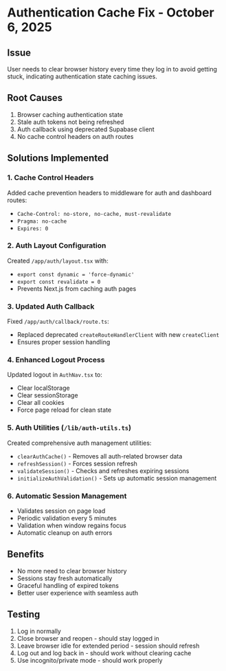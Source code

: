 # Authentication Cache Fix - October 6, 2025

## Issue
User needs to clear browser history every time they log in to avoid getting stuck, indicating authentication state caching issues.

## Root Causes
1. Browser caching authentication state
2. Stale auth tokens not being refreshed
3. Auth callback using deprecated Supabase client
4. No cache control headers on auth routes

## Solutions Implemented

### 1. Cache Control Headers
Added cache prevention headers to middleware for auth and dashboard routes:
- `Cache-Control: no-store, no-cache, must-revalidate`
- `Pragma: no-cache`
- `Expires: 0`

### 2. Auth Layout Configuration
Created `/app/auth/layout.tsx` with:
- `export const dynamic = 'force-dynamic'`
- `export const revalidate = 0`
- Prevents Next.js from caching auth pages

### 3. Updated Auth Callback
Fixed `/app/auth/callback/route.ts`:
- Replaced deprecated `createRouteHandlerClient` with new `createClient`
- Ensures proper session handling

### 4. Enhanced Logout Process
Updated logout in `AuthNav.tsx` to:
- Clear localStorage
- Clear sessionStorage  
- Clear all cookies
- Force page reload for clean state

### 5. Auth Utilities (`/lib/auth-utils.ts`)
Created comprehensive auth management utilities:
- `clearAuthCache()` - Removes all auth-related browser data
- `refreshSession()` - Forces session refresh
- `validateSession()` - Checks and refreshes expiring sessions
- `initializeAuthValidation()` - Sets up automatic session management

### 6. Automatic Session Management
- Validates session on page load
- Periodic validation every 5 minutes
- Validation when window regains focus
- Automatic cleanup on auth errors

## Benefits
- No more need to clear browser history
- Sessions stay fresh automatically
- Graceful handling of expired tokens
- Better user experience with seamless auth

## Testing
1. Log in normally
2. Close browser and reopen - should stay logged in
3. Leave browser idle for extended period - session should refresh
4. Log out and log back in - should work without clearing cache
5. Use incognito/private mode - should work properly
